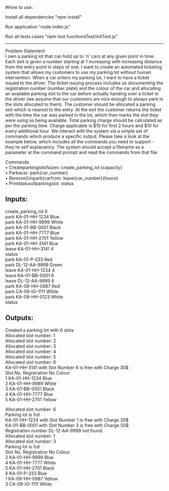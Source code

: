 #How to use:

Install all dependencies
"npm install"

Run application
"node index.js"

Run all tests cases
"npm test functionsTest/initTest.js"

----------------------
Problem Statement <br />
I own a parking lot that can hold up to 'n' cars at any given point in time. Each slot is given a number starting at 1 increasing with increasing distance from the entry point in steps of one. I want to create an automated ticketing system that allows my customers to use my parking lot without human intervention.
When a car enters my parking lot, I want to have a ticket issued to the driver. The ticket issuing process includes us documenting the registration number (number plate) and the colour of the car and allocating an available parking slot to the car before actually handing over a ticket to the driver (we assume that our customers are nice enough to always park in the slots allocated to them). The customer should be allocated a parking slot which is nearest to the entry. At the exit the customer returns the ticket with the time the car was parked in the lot, which then marks the slot they were using as being available. Total parking charge should be calculated as per the parking time. Charge applicable is $10 for first 2 hours and $10 for every additional hour.
We interact with the system via a simple set of commands which produce a specific output. Please take a look at the example below, which includes all the commands
you need to support - they're self explanatory. The system should accept a filename as a parameter at the command prompt and read the commands from that file. <br />


Commands <br />
• Createparkinglotofsizen:      create_parking_lot {capacity} <br />
• Parkacar:                     park{car_number} <br />
• Remove(Unpark)carfrom:        leave{car_number}{hours} <br />
• Printstatusofparkingslot:     status <br />


Inputs:
----------------------
create_parking_lot 6 <br />
park KA-01-HH-1234 Blue <br />
park KA-01-HH-9999 White <br />
park KA-01-BB-0001 Black <br />
park KA-01-HH-7777 Blue <br />
park KA-01-HH-2701 Yellow <br />
park KA-01-HH-3141 Blue <br />
leave KA-01-HH-3141 4 <br />
status <br />
park KA-01-P-333 Red <br />
park DL-12-AA-9999 Green <br />
leave KA-01-HH-1234 4 <br />
leave KA-01-BB-0001 6 <br />
leave DL-12-AA-9999 6 <br />
park KA-09-HH-0987 Red <br />
park CA-09-IO-1111 White <br />
park KA-09-HH-0123 White <br />
status <br />

Outputs: 
------------------
Created a parking lot with 6 slots <br />
Allocated slot number: 1 <br />
Allocated slot number: 2 <br />
Allocated slot number: 3 <br />
Allocated slot number: 4 <br />
Allocated slot number: 5 <br />
Allocated slot number: 6 <br />
KA-01-HH-3141 with Slot Number 6 is free with Charge 30$ <br />
Slot No.      Registration No        Colour <br />
1               KA-01-HH-1234        Blue <br />
2               KA-01-HH-9999        White <br />
3               KA-01-BB-0001        Black <br />
4               KA-01-HH-7777        Blue <br />
5               KA-01-HH-2701        Yellow <br />

Allocated slot number: 6 <br />
Parking lot is full <br />
KA-01-HH-1234 with Slot Number 1 is free with Charge 30$ <br />
KA-01-BB-0001 with Slot Number 3 is free with Charge 50$ <br />
Registration number DL-12-AA-9999 not found <br />
Allocated slot number: 1 <br />
Allocated slot number: 3 <br />
Parking lot is full <br />
Slot No.      Registration No       Colour <br />
2               KA-01-HH-9999       Blue <br />
4               KA-01-HH-7777       White <br />
5               KA-01-HH-2701       Black <br />
6               KA-01-P-333         Blue <br />
1               KA-09-HH-0987       Yellow <br />
3               CA-09-IO-1111       White <br />
